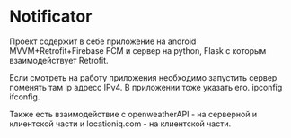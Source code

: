 # Notificator
Проект содержит в себе приложение на android MVVM+Retrofit+Firebase FCM и сервер на python, Flask с которым взаимодействует Retrofit.

Если смотреть на работу приложения необходимо запустить сервер поменять там ip адресс IPv4. В приложении тоже указать его. ipconfig ifconfig.

Также есть взаимодействие с openweatherAPI - на серверной и клиентской части и locationiq.com - на клиентской части.
